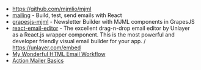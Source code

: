 - https://github.com/mjmlio/mjml
- [mailing](https://github.com/sofn-xyz/mailing) - Build, test, send emails with React
- [grapesjs-mjml](https://github.com/artf/grapesjs-mjml) - Newsletter Builder with MJML components in GrapesJS
- [react-email-editor](https://github.com/unlayer/react-email-editor) - The excellent drag-n-drop email editor by Unlayer as a React.js wrapper component. This is the most powerful and developer friendly visual email builder for your app. / https://unlayer.com/embed
- [My Wonderful HTML Email Workflow](https://www.joshwcomeau.com/react/wonderful-emails-with-mjml-and-mdx/)
- [Action Mailer Basics](https://guides.rubyonrails.org/action_mailer_basics.html)
